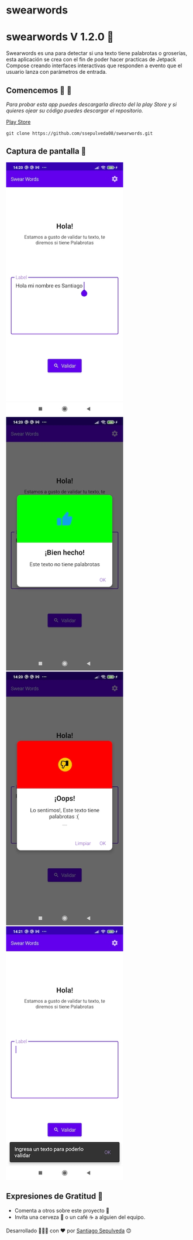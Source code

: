 # swearwords
# swearwords V 1.2.0 🥁

Swearwords es una para detectar si una texto tiene palabrotas o groserías, esta aplicación se crea con el fin de poder hacer practicas de Jetpack Compose creando interfaces interactivas que responden a evento que el usuario lanza con parámetros de entrada.  

## Comencemos 🚀 🔧 

_Para probar esta app puedes descargarla directo del la play Store y si quieres ojear su código puedes descargar el repositorio._

[Play Store](https://play.google.com/store/apps/details?id=com.ssepulveda.swearwords)

```
git clone https://github.com/ssepulveda08/swearwords.git
```

## Captura de pantalla 📱 
![Home](https://github.com/ssepulveda08/swearwords/blob/master/Screenshot/Home.jpg)
![Cuando el texto no tiene groserías](https://github.com/ssepulveda08/swearwords/blob/master/Screenshot/DialogOk.jpg)
![Si el texto tiene groserías](https://github.com/ssepulveda08/swearwords/blob/master/Screenshot/DialogError.jpg)
![SnackBar](https://github.com/ssepulveda08/swearwords/blob/master/Screenshot/SnackBar.jpg)

## Expresiones de Gratitud 🎁

* Comenta a otros sobre este proyecto 📢
* Invita una cerveza 🍺 o un café ☕ a alguien del equipo.


Desarrollado 🧑🏼‍💻 con ❤️ por [Santiago Sepulveda](https://github.com/ssepulveda08) 😊
